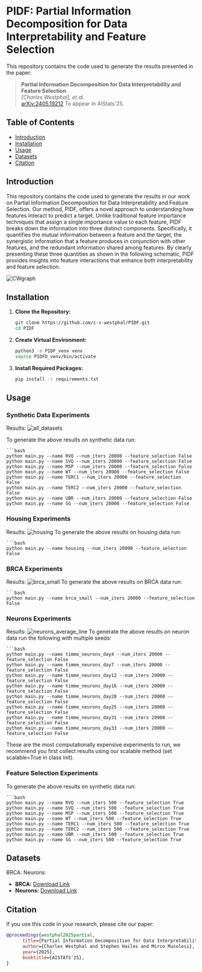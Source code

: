 # PIDF: Partial Information Decomposition for Data Interpretability and Feature Selection

This repository contains the code used to generate the results presented in the paper:

> **Partial Information Decomposition for Data Interpretability and Feature Selection**  
> *[Charles Westphal], et al.*  
> [arXiv:2405.19212](https://arxiv.org/abs/2405.19212)
> To appear in AiStats'25.

## Table of Contents

- [Introduction](#introduction)
- [Installation](#installation)
- [Usage](#usage)
- [Datasets](#datasets)
- [Citation](#citation)

## Introduction

This repository contains the code used to generate the results in our work on Partial Information Decomposition for Data Interpretability and Feature Selection. Our method, PIDF, offers a novel approach to understanding how features interact to predict a target. Unlike traditional feature importance techniques that assign a single importance value to each feature, PIDF breaks down the information into three distinct components. Specifically, it quantifies the mutual information between a feature and the target, the synergistic information that a feature produces in conjunction with other features, and the redundant information shared among features. By clearly presenting these three quantities as shown in the following schematic, PIDF provides insights into feature interactions that enhance both interpretability and feature selection.
 
 ![CWgraph](https://github.com/user-attachments/assets/45e01550-5e9c-4976-b4a4-a5918ee45c38)

## Installation

1. **Clone the Repository:**

   ```bash
   git clone https://github.com/c-s-westphal/PIDF.git
   cd PIDF

2. **Create Virtual Environment:**

   ```bash
   python3 -m PIDF_venv venv
   source PIDFD_venv/bin/activate

3. **Install Required Packages:**

   ```bash
   pip install -r requirements.txt  


## Usage

### Synthetic Data Experiments
Results:
![all_datasets](https://github.com/user-attachments/assets/63750bd1-3385-4e3d-92c0-8139e2d861b0)

To generate the above results on synthetic data run:

    ```bash
    python main.py --name RVQ --num_iters 20000 --feature_selection False
    python main.py --name SVQ --num_iters 20000 --feature_selection False
    python main.py --name MSP --num_iters 20000 --feature_selection False
    python main.py --name WT --num_iters 20000 --feature_selection False
    python main.py --name TERC1 --num_iters 20000 --feature_selection False
    python main.py --name TERC2 --num_iters 20000 --feature_selection False
    python main.py --name UBR --num_iters 20000 --feature_selection False
    python main.py --name SG --num_iters 20000 --feature_selection False

### Housing Experiments

Results:
![housing](https://github.com/user-attachments/assets/4dbe75cf-159d-42e1-8bee-a0dfef6d2b23)
To generate the above results on housing data run:

    ```bash
    python main.py --name housing --num_iters 20000 --feature_selection False  

### BRCA Experiments

Results:
![brca_small](https://github.com/user-attachments/assets/c200ed1e-0dcb-4724-a467-058a6cb12552)
To generate the above results on BRCA data run:

    ```bash
    python main.py --name brca_small --num_iters 20000 --feature_selection False  

### Neurons Experiments

Results:
![neurons_average_line](https://github.com/user-attachments/assets/64cb0f2b-6c27-4075-ab5c-7a1fa50d8be8)
To generate the above results on neuron data run the following with multiple seeds:

    ```bash
    python main.py --name timme_neurons_day4 --num_iters 20000 --feature_selection False
    python main.py --name timme_neurons_day7 --num_iters 20000 --feature_selection False
    python main.py --name timme_neurons_day12 --num_iters 20000 --feature_selection False
    python main.py --name timme_neurons_day16 --num_iters 20000 --feature_selection False
    python main.py --name timme_neurons_day20 --num_iters 20000 --feature_selection False
    python main.py --name timme_neurons_day25 --num_iters 20000 --feature_selection False
    python main.py --name timme_neurons_day31 --num_iters 20000 --feature_selection False
    python main.py --name timme_neurons_day33 --num_iters 20000 --feature_selection False

  These are the most computationally expensive experiments to run, we recommend you first collect results using our scalable method (set scalable=True in class init).

### Feature Selection Experiments
To generate the above results on synthetic data run:

    ```bash
    python main.py --name RVQ --num_iters 500 --feature_selection True
    python main.py --name SVQ --num_iters 500 --feature_selection True
    python main.py --name MSP --num_iters 500 --feature_selection True
    python main.py --name WT --num_iters 500 --feature_selection True
    python main.py --name TERC1 --num_iters 500 --feature_selection True
    python main.py --name TERC2 --num_iters 500 --feature_selection True
    python main.py --name UBR --num_iters 500 --feature_selection True
    python main.py --name SG --num_iters 500 --feature_selection True

## Datasets

BRCA: 
Neurons: 
- **BRCA:** [Download Link](https://github.com/HydroML/UMFI)
- **Neurons:** [Download Link](https://potterlab.gatech.edu/potter-lab-data-code-and-designs/)

## Citation

If you use this code in your research, please cite our paper:

```bibtex
@proceedings{westphal2025partial,
      title={Partial Information Decomposition for Data Interpretability and Feature Selection}, 
      author={Charles Westphal and Stephen Hailes and Mirco Musolesi},
      year={2025},
      booktitle={AISTATS'25},
}
